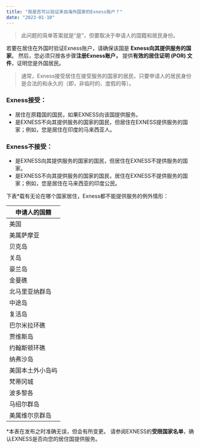 ```yaml
---
title: "我是否可以验证来自海外国家的Exness账户？"
date: "2023-01-10"
---
```


> 此问题的简单答案就是“是”，但要取决于申请人的国籍和居民身份。

若要在居住在外国时验证Exness账户，请确保该国是 **Exness向其提供服务的国家**。 然后，您必须只按各步骤**注册Exness账户，** 提供**有效的居住证明 (POR) 文件**，证明您是外国居民。

> 通常，Exness接受居住在接受服务的国家的居民，只要申请人的居民身份是合法的和永久的（即，非临时的、度假的等）。

### Exness接受：

- 居住在原籍国的国民，如果EXNESS向该国提供服务。
- 是EXNESS不向其提供服务的国家的国民，但居住在EXNESS提供服务的国家；例如，您是居住在印度的马来西亚人。

### Exness不接受：

- 是EXNESS向其提供服务的国家的国民，但居住在EXNESS不提供服务的国家。
- 是EXNESS不向其提供服务的国家的国民，居住在EXNESS不提供服务的国家；例如，您是居住在马来西亚的印度公民。

下表*载有无论在哪个国家居住，Exness都不能提供服务的例外情形：

| **申请人的国籍** |
| --- |
| 美国 |
| 美属萨摩亚 |
| 贝克岛 |
| 关岛 |
| 豪兰岛 |
| 金曼礁 |
| 北马里亚纳群岛 |
| 中途岛 |
| 复活岛 |
| 巴尔米拉环礁 |
| 贾维斯岛 |
| 约翰斯顿环礁 |
| 纳弗沙岛 |
| 美国本土外小岛屿 |
| 梵蒂冈城 |
| 波多黎各 |
| 马绍尔群岛 |
| 美属维尔京群岛 |

*本表在发布之时准确无误，但会有所变更。 请参阅EXNESS的**受限国家名单**，确认EXNESS是否向您的居住国提供服务。
